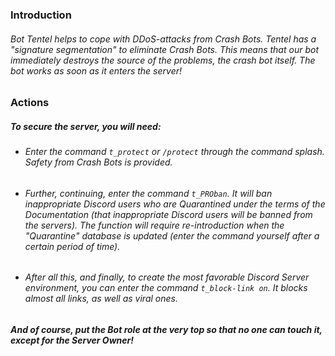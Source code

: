 ### Introduction
###### Bot Tentel helps to cope with DDoS-attacks from Crash Bots. Tentel has a "signature segmentation" to eliminate Crash Bots. This means that our bot immediately destroys the source of the problems, the crash bot itself. The bot works as soon as it enters the server!

### Actions
##### To secure the server, you will need:
- ###### Enter the command `t_protect` or `/protect` through the command splash. Safety from Crash Bots is provided.
- ###### Further, continuing, enter the command `t_PROban`. It will ban inappropriate Discord users who are Quarantined under the terms of the Documentation *(that inappropriate Discord users will be banned from the servers)*. The function will require re-introduction when the "Quarantine" database is updated *(enter the command yourself after a certain period of time)*.
- ###### After all this, and finally, to create the most favorable Discord Server environment, you can enter the command `t_block-link on`. It blocks almost all links, as well as viral ones.

##### And of course, put the Bot role at the very top so that no one can touch it, except for the Server Owner!
